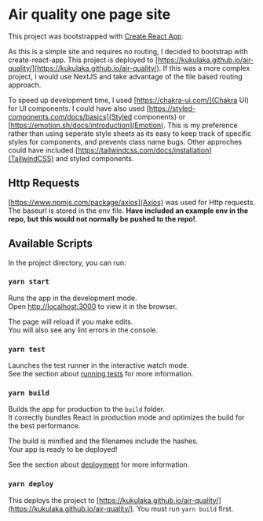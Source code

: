# Air quality one page site

This project was bootstrapped with [Create React App](https://github.com/facebook/create-react-app).

As this is a simple site and requires no routing, I decided to bootstrap with create-react-app.  This project is deployed to [https://kukulaka.github.io/air-quality/](https://kukulaka.github.io/air-quality/). If this was a more complex project, I would use NextJS and take advantage of the file based routing approach.  

To speed up development time, I used [https://chakra-ui.com/](Chakra UI) for UI components. I could have also used [https://styled-components.com/docs/basics](Styled components) or [https://emotion.sh/docs/introduction](Emotion). This is my preference rather than using seperate style sheets as its easy to keep track of specific styles for components, and prevents class name bugs. Other approches could have included [https://tailwindcss.com/docs/installation](TailwindCSS) and styled components.  

## Http Requests
[https://www.npmjs.com/package/axios](Axios) was used for Http requests. The baseurl is stored in the env file. **Have included an example env in the repo, but this would not normally be pushed to the repo!**. 


## Available Scripts

In the project directory, you can run:

### `yarn start`

Runs the app in the development mode.\
Open [http://localhost:3000](http://localhost:3000) to view it in the browser.

The page will reload if you make edits.\
You will also see any lint errors in the console.

### `yarn test`

Launches the test runner in the interactive watch mode.\
See the section about [running tests](https://facebook.github.io/create-react-app/docs/running-tests) for more information.

### `yarn build`

Builds the app for production to the `build` folder.\
It correctly bundles React in production mode and optimizes the build for the best performance.

The build is minified and the filenames include the hashes.\
Your app is ready to be deployed!

See the section about [deployment](https://facebook.github.io/create-react-app/docs/deployment) for more information.

### `yarn deploy`
This deploys the project to [https://kukulaka.github.io/air-quality/](https://kukulaka.github.io/air-quality/). You must run `yarn build` first.

